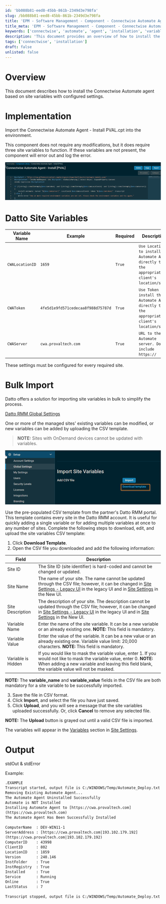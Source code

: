 ```yaml
---
id: 'bb088b81-eed8-45bb-861b-2349d3e798fa'
slug: /bb088b81-eed8-45bb-861b-2349d3e798fa
title: 'EPM - Software Management - Component - Connectwise Automate Agent - Install PVAL'
title_meta: 'EPM - Software Management - Component - Connectwise Automate Agent - Install PVAL'
keywords: ['connectwise', 'automate', 'agent', 'installation', 'variables', 'bulk', 'import']
description: 'This document provides an overview of how to install the Connectwise Automate agent using site variables with configured settings. It includes implementation steps, required site variables, and instructions for bulk importing site variables to streamline the installation process.'
tags: ['connectwise', 'installation']
draft: false
unlisted: false
---
```


# Overview
This document describes how to install the Connectwise Automate agent based on site variables with configured settings.

# Implementation
Import the Connectwise Automate Agent - Install PVAL.cpt into the environment.

This component does not require any modifications, but it does require three site variables to function. If these variables are not present, the component will error out and log the error.

![Image](../../../static/img/EPM---Software-Management---Component---Connectwise-Automate-Agent---Install-PVAL/image_1.png)

# Datto Site Variables

| Variable Name     | Example                           | Required | Description                                                                                       |
|-------------------|-----------------------------------|----------|---------------------------------------------------------------------------------------------------|
| `CWALocationID`   | `1659`                            | `True`   | `Use LocationID to install the Automate Agent directly to the appropriate client's location/site.` |
| `CWAToken`        | `4fe5d1e9fd571cedecaa8f988d75787d` | `True`   | `Use Token to install the Automate Agent directly to the appropriate client's location/site.`     |
| `CWAServer`       | `cwa.provaltech.com`             | `True`   | `URL to the Automate server. Do not include https://`                                           |

These settings must be configured for every required site.

# Bulk Import
Datto offers a solution for importing site variables in bulk to simplify the process.

[Datto RMM Global Settings](https://rmm.datto.com/help/de/Content/3NEWUI/Setup/GlobalSettings.htm)

One or more of the managed sites' existing variables can be modified, or new variables can be added by uploading the CSV template.

> **NOTE:** Sites with OnDemand devices cannot be updated with variables.

![Image](../../../static/img/EPM---Software-Management---Component---Connectwise-Automate-Agent---Install-PVAL/image_3.png)

Use the pre-populated CSV template from the partner's Datto RMM portal. This template contains every site in the Datto RMM account. It is useful for quickly adding a single variable or for adding multiple variables at once to any number of sites. Complete the following steps to download, edit, and upload the site variables CSV template:

1. Click **Download Template**.
2. Open the CSV file you downloaded and add the following information:

| Field               | Description                                                                                                                        |
|---------------------|------------------------------------------------------------------------------------------------------------------------------------|
| Site ID             | The Site ID (site identifier) is hard-coded and cannot be changed or updated.                                                    |
| Site Name           | The name of your site. The name cannot be updated through the CSV file; however, it can be changed in [Site Settings - Legacy UI](https://rmm.datto.com/help/de/Content/4WEBPORTAL/Sites/SiteSettings.htm) in the legacy UI and in [Site Settings](https://rmm.datto.com/help/de/Content/3NEWUI/Sites/CreateASite.htm#Site_Settings) in the New UI. |
| Site Description    | The description of your site. The description cannot be updated through the CSV file; however, it can be changed in [Site Settings - Legacy UI](https://rmm.datto.com/help/de/Content/4WEBPORTAL/Sites/SiteSettings.htm) in the legacy UI and in [Site Settings](https://rmm.datto.com/help/de/Content/3NEWUI/Sites/CreateASite.htm#Site_Settings) in the New UI. |
| Variable Name       | Enter the name of the site variable. It can be a new variable or an already existing one. **NOTE:** This field is mandatory.     |
| Variable Value      | Enter the value of the variable. It can be a new value or an already existing one. Variable value limit: 20,000 characters. **NOTE:** This field is mandatory. |
| Variable is Hidden  | If you would like to mask the variable value, enter 1. If you would not like to mask the variable value, enter 0. **NOTE:** When adding a new variable and leaving this field blank, the variable value will not be masked. |

**NOTE:** The **variable_name** and **variable_value** fields in the CSV file are both mandatory for a site variable to be successfully imported.

3. Save the file in CSV format.
4. Click **Import**, and select the file you have just saved.
5. Click **Upload**, and you will see a message that the site variables uploaded successfully. Or, click **Cancel** to remove any selected file.

**NOTE:** The **Upload** button is grayed out until a valid CSV file is imported.

The variables will appear in the [Variables](https://rmm.datto.com/help/de/Content/3NEWUI/Sites/CreateASite.htm#Variables) section in [Site Settings](https://rmm.datto.com/help/de/Content/3NEWUI/Sites/CreateASite.htm#Site_Settings).

# Output
stdOut & stdError

Example:
```
.EXAMPLE
Transcript started, output file is C:/WINDOWS/Temp/Automate_Deploy.txt
Removing Existing Automate Agent...
The Automate Agent Uninstalled Successfully
Automate is NOT Installed
Installing Automate Agent to [https://cwa.provaltech.com](https://cwa.provaltech.com)
The Automate Agent Has Been Successfully Installed

ComputerName  : DEV-WIN11-1
ServerAddress : [https://cwa.provaltech.com|193.102.179.192](https://cwa.provaltech.com|193.102.179.192)
ComputerID    : 43998
ClientID      : 802
LocationID    : 1859
Version       : 240.146
InstFolder    : True
InstRegistry  : True
Installed     : True
Service       : Running
Online        : True
LastStatus    : 7

Transcript stopped, output file is C:/WINDOWS/Temp/Automate_Deploy.txt
```


